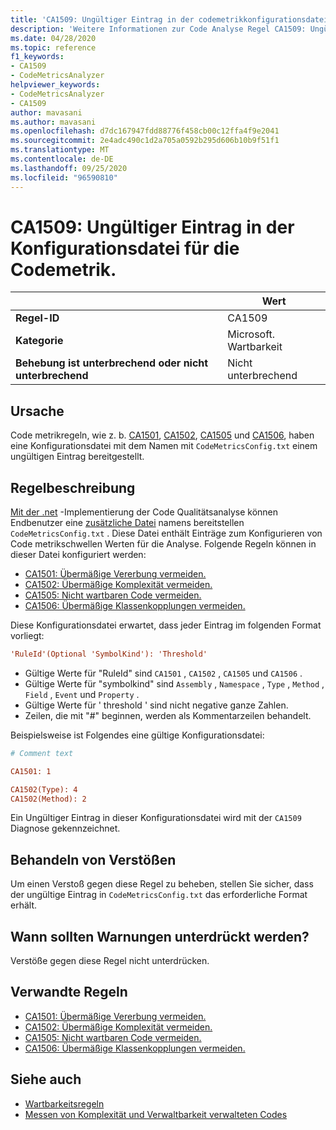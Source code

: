 ```yaml
---
title: 'CA1509: Ungültiger Eintrag in der codemetrikkonfigurationsdatei (Code Analyse)'
description: 'Weitere Informationen zur Code Analyse Regel CA1509: Ungültiger Eintrag in der codemetrikkonfigurationsdatei'
ms.date: 04/28/2020
ms.topic: reference
f1_keywords:
- CA1509
- CodeMetricsAnalyzer
helpviewer_keywords:
- CodeMetricsAnalyzer
- CA1509
author: mavasani
ms.author: mavasani
ms.openlocfilehash: d7dc167947fdd88776f458cb00c12ffa4f9e2041
ms.sourcegitcommit: 2e4adc490c1d2a705a0592b295d606b10b9f51f1
ms.translationtype: MT
ms.contentlocale: de-DE
ms.lasthandoff: 09/25/2020
ms.locfileid: "96590810"
---
```

# <a name="ca1509-invalid-entry-in-code-metrics-configuration-file"></a>CA1509: Ungültiger Eintrag in der Konfigurationsdatei für die Codemetrik.

| | Wert |
|-|-|
| **Regel-ID** |CA1509|
| **Kategorie** |Microsoft. Wartbarkeit|
| **Behebung ist unterbrechend oder nicht unterbrechend** |Nicht unterbrechend|

## <a name="cause"></a>Ursache

Code metrikregeln, wie z. b. [CA1501](ca1501.md), [CA1502](ca1502.md), [CA1505](ca1505.md) und [CA1506](ca1506.md), haben eine Konfigurationsdatei mit dem Namen mit `CodeMetricsConfig.txt` einem ungültigen Eintrag bereitgestellt.

## <a name="rule-description"></a>Regelbeschreibung

[Mit der .net](/visualstudio/code-quality/code-metrics-values) -Implementierung der Code Qualitätsanalyse können Endbenutzer eine [zusätzliche Datei](https://github.com/dotnet/roslyn/blob/release/dev16.6/docs/analyzers/Using%20Additional%20Files.md) namens bereitstellen `CodeMetricsConfig.txt` . Diese Datei enthält Einträge zum Konfigurieren von Code metrikschwellen Werten für die Analyse. Folgende Regeln können in dieser Datei konfiguriert werden:

- [CA1501: Übermäßige Vererbung vermeiden.](ca1501.md)
- [CA1502: Übermäßige Komplexität vermeiden.](ca1502.md)
- [CA1505: Nicht wartbaren Code vermeiden.](ca1505.md)
- [CA1506: Übermäßige Klassenkopplungen vermeiden.](ca1506.md)

Diese Konfigurationsdatei erwartet, dass jeder Eintrag im folgenden Format vorliegt:

```ini
'RuleId'(Optional 'SymbolKind'): 'Threshold'
```

- Gültige Werte für "RuleId" sind `CA1501` , `CA1502` , `CA1505` und `CA1506` .
- Gültige Werte für "symbolkind" sind `Assembly` , `Namespace` , `Type` , `Method` , `Field` , `Event` und `Property` .
- Gültige Werte für ' threshold ' sind nicht negative ganze Zahlen.
- Zeilen, die mit "#" beginnen, werden als Kommentarzeilen behandelt.

Beispielsweise ist Folgendes eine gültige Konfigurationsdatei:

```ini
# Comment text

CA1501: 1

CA1502(Type): 4
CA1502(Method): 2
```

Ein Ungültiger Eintrag in dieser Konfigurationsdatei wird mit der `CA1509` Diagnose gekennzeichnet.

## <a name="how-to-fix-violations"></a>Behandeln von Verstößen

Um einen Verstoß gegen diese Regel zu beheben, stellen Sie sicher, dass der ungültige Eintrag in `CodeMetricsConfig.txt` das erforderliche Format erhält.

## <a name="when-to-suppress-warnings"></a>Wann sollten Warnungen unterdrückt werden?

Verstöße gegen diese Regel nicht unterdrücken.

## <a name="related-rules"></a>Verwandte Regeln

- [CA1501: Übermäßige Vererbung vermeiden.](ca1501.md)
- [CA1502: Übermäßige Komplexität vermeiden.](ca1502.md)
- [CA1505: Nicht wartbaren Code vermeiden.](ca1505.md)
- [CA1506: Übermäßige Klassenkopplungen vermeiden.](ca1506.md)

## <a name="see-also"></a>Siehe auch

- [Wartbarkeitsregeln](maintainability-warnings.md)
- [Messen von Komplexität und Verwaltbarkeit verwalteten Codes](/visualstudio/code-quality/code-metrics-values)
